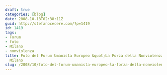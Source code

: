 ```yaml
---
draft: true
categories: [blog]
date: 2008-10-18T02:38:11Z
guid: http://stefanocecere.com/?p=1419
id: 1419
tags:
- Forum
- foto
- Milano
- nonviolenza
title: Foto del Forum Umanista Europeo &quot;La Forza della Nonviolenza&quot; -
  Milano
slug: /2008/10/foto-del-forum-umanista-europeo-la-forza-della-nonviolenza-milano/
---
```


